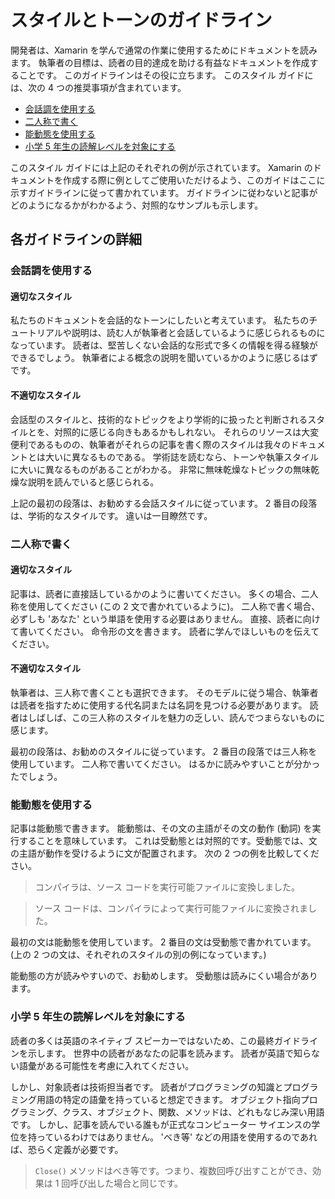 # <a name="voice-and-tone-guidelines"></a>スタイルとトーンのガイドライン

開発者は、Xamarin を学んで通常の作業に使用するためにドキュメントを読みます。
執筆者の目標は、読者の目的達成を助ける有益なドキュメントを作成することです。 このガイドラインはその役に立ちます。 このスタイル ガイドには、次の 4 つの推奨事項が含まれています。
- [会話調を使用する](#use-a-conversational-tone)
- [二人称で書く](#write-in-2nd-person)
- [能動態を使用する](#use-active-voice)
- [小学 5 年生の読解レベルを対象にする](#target-a-fifth-grade-reading-level)

このスタイル ガイドには上記のそれぞれの例が示されています。 Xamarin のドキュメントを作成する際に例としてご使用いただけるよう、このガイドはここに示すガイドラインに従って書かれています。 ガイドラインに従わないと記事がどのようになるかがわかるよう、対照的なサンプルも示します。

## <a name="details-on-each-guideline"></a>各ガイドラインの詳細

### <a name="use-a-conversational-tone"></a>会話調を使用する

#### <a name="appropriate-style"></a>適切なスタイル

私たちのドキュメントを会話的なトーンにしたいと考えています。 私たちのチュートリアルや説明は、読む人が執筆者と会話しているように感じられるものになっています。
読者は、堅苦しくない会話的な形式で多くの情報を得る経験ができるでしょう。 執筆者による概念の説明を聞いているかのように感じるはずです。

#### <a name="inappropriate-style"></a>不適切なスタイル

会話型のスタイルと、技術的なトピックをより学術的に扱ったと判断されるスタイルとを、対照的に感じる向きもあるかもしれない。 それらのリソースは大変便利であるものの、執筆者がそれらの記事を書く際のスタイルは我々のドキュメントとは大いに異なるものである。 学術誌を読むなら、トーンや執筆スタイルに大いに異なるものがあることがわかる。
非常に無味乾燥なトピックの無味乾燥な説明を読んでいると感じられる。

上記の最初の段落は、お勧めする会話スタイルに従っています。 2 番目の段落は、学術的なスタイルです。 違いは一目瞭然です。

### <a name="write-in-second-person"></a>二人称で書く

#### <a name="appropriate-style"></a>適切なスタイル

記事は、読者に直接話しているかのように書いてください。 多くの場合、二人称を使用してください (この 2 文で書かれているように)。 二人称で書く場合、必ずしも 'あなた' という単語を使用する必要はありません。 直接、読者に向けて書いてください。 命令形の文を書きます。
読者に学んでほしいものを伝えてください。

#### <a name="inappropriate-style"></a>不適切なスタイル

執筆者は、三人称で書くことも選択できます。 そのモデルに従う場合、執筆者は読者を指すために使用する代名詞または名詞を見つける必要があります。 読者はしばしば、この三人称のスタイルを魅力の乏しい、読んでつまらないものに感じます。

最初の段落は、お勧めのスタイルに従っています。 2 番目の段落では三人称を使用しています。 二人称で書いてください。 はるかに読みやすいことが分かったでしょう。

### <a name="use-active-voice"></a>能動態を使用する

記事は能動態で書きます。 能動態は、その文の主語がその文の動作 (動詞) を実行することを意味しています。 これは受動態とは対照的です。受動態では、文の主語が動作を受けるように文が配置されます。 次の 2 つの例を比較してください。

> コンパイラは、ソース コードを実行可能ファイルに変換しました。

> ソース コードは、コンパイラによって実行可能ファイルに変換されました。

最初の文は能動態を使用しています。 2 番目の文は受動態で書かれています。
(上の 2 つの文は、それぞれのスタイルの別の例になっています。)

能動態の方が読みやすいので、お勧めします。 受動態は読みにくい場合があります。

### <a name="target-a-fifth-grade-reading-level"></a>小学 5 年生の読解レベルを対象にする

読者の多くは英語のネイティブ スピーカーではないため、この最終ガイドラインを示します。
世界中の読者があなたの記事を読みます。 読者が英語で知らない語彙がある可能性を考慮に入れてください。

しかし、対象読者は技術担当者です。 読者がプログラミングの知識とプログラミング用語の特定の語彙を持っていると想定できます。 オブジェクト指向プログラミング、クラス、オブジェクト、関数、メソッドは、どれもなじみ深い用語です。 しかし、記事を読んでいる誰もが正式なコンピューター サイエンスの学位を持っているわけではありません。 'べき等' などの用語を使用するのであれば、恐らく定義が必要です。

> `Close()` メソッドはべき等です。つまり、複数回呼び出すことができ、効果は 1 回呼び出した場合と同じです。
